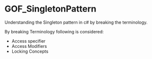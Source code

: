 # GOF_SingletonPattern

Understanding the Singleton pattern in c# by breaking the terminology.

By breaking Terminology following is considered:
* Access specifier
* Access Modifiers
* Locking Concepts
